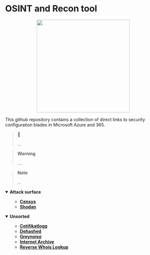 # OSINT and Recon tool

<p align="center">
<img src="https://github.com/miruservices/osint_recon/blob/main/Internet_map_1024.jpg" height="300">
</p> 

This github repository contains a collection of direct links to security configuration blades in Microsoft Azure and 365. 


> 🔗 
> 
> ...

> **Warning**
> 
> *....*

> **Note** 
> 
> *...*
> 


<details open>
    <summary><b>Attack surface</b></summary>
    <ul>
        <ul>
            <li><b><a href="https://search.censys.io/">Censys</a></b><i></i></li>
            <li><b><a href="https://www.shodan.io/">Shodan</a></b><i></i></li>
        </ul>
    </ul>
</details>

<details open>
    <summary><b>Unsorted</b></summary>
    <ul>
        <ul>
           <li><b><a href="https://crt.sh/">Cetifikatlogg</a></b><i></i></li>
           <li><b><a href="https://www.dehashed.com/">Dehashed</a></b><i></i></li>
           <li><b><a href="https://viz.greynoise.io/">Greynoise</a></b><i></i></li>
           <li><b><a href="https://archive.org/">Internet Archive</a></b><i></i></li>
           <li><b><a href="https://www.reversewhois.io/">Reverse Whois Lookup</a></b><i></i></li>
        </ul>
    </ul>
</details>

